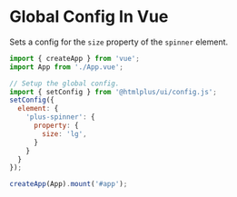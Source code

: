 # Global Config In Vue

Sets a config for the `size` property of the `spinner` element.

```js
import { createApp } from 'vue';
import App from './App.vue';

// Setup the global config.
import { setConfig } from '@htmlplus/ui/config.js';
setConfig({
  element: {
    'plus-spinner': {
      property: {
        size: 'lg',
      }
    }
  }
});

createApp(App).mount('#app');
```
